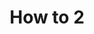 ---
title: "How to 2"
description: "Vivamus dolor quam, venenatis ut justo vitae, luctus dapibus nisl. Vivamus quis sem quis turpis euismod semper."
createdAt: "Mar 23, 2023"
LastEdit: "Mar 23, 2023"
---